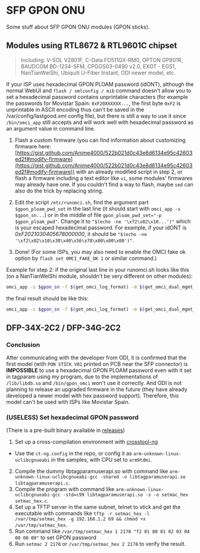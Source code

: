 # SFP GPON ONU
Some stuff about SFP GPON ONU modules (GPON sticks).

## Modules using RTL8672 & RTL9601C chipset

> Including: V-SOL V2801F, C-Data FD511GX-RM0, OPTON GP801R, BAUDCOM BD-1234-SFM, CPGOS03-0490 v2.0, EXOT - EGS1, NanTianWeiShi, Ubiquiti U-Fiber Instant, ODI newer model, etc.

If your ISP uses hexadecimal GPON PLOAM password (idONT), although the normal WebUI and `flash / xmlconfig / mib` command doesn't allow you to set a hexadecimal password contains unprintable characters (for example the passwords for Movistar Spain: `0xF20XXXXXX...`, the first byte `0xF2` is unprintable in ASCII encoding thus can't be saved in the /var/config/lastgood.xml config file), but there is still a way to use it since `/bin/omci_app` still accepts and will work well with hexadecimal password as an argument value in command line.

1. Flash a custom firmware (you can find information about customizing firmware here: [https://gist.github.com/Anime4000/522b021d0c43e8d6134e95c42603ed2f#modify-firmware](https://gist.github.com/Anime4000/522b021d0c43e8d6134e95c42603ed2f#modify-firmware)) with an already modified script in step 2, or flash a firmware including a text editor like `vi`, some modules' firmwares may already have one. If you couldn't find a way to flash, maybe `sed` can also do the trick by replacing string.

2. Edit the script `/etc/runomci.sh`, find the argument part `$gpon_ploam_pwd_set` in the last line (it should start with `omci_app -s $gpon_sn...`) or in the middle of file `gpon_ploam_pwd_set="-p $gpon_ploam_pwd"`. Change it to `"$(echo -ne '\xf2\x02\x10...')"` which is your escaped hexadecimal password. For example, if your idONT is *0xF2021030405678000000*, it should be `"$(echo -ne '\xf2\x02\x10\x30\x40\x56\x78\x00\x00\x00')"`.

3. Done! (For some ISPs, you may also need to enable the OMCI fake ok option by `flash set OMCI_FAKE_OK 1` or similar command.)

Example for step 2: if the original last line in your runomci.sh looks like this (on a NanTianWeiShi module, shouldn't be very different on other modules):
```bash
omci_app -s $gpon_sn -f $(get_omci_log_format) -m $(get_omci_dual_mgmt_mode) -d $(get_omci_dbg_level) -t $(get_omci_dev_type) $gpon_ploam_pwd_set $gpon_loid_set $gpon_loidPwd_set $(get_omci_cus_conf) $(get_omci_iot_vlan_cfg) $(get_omci_veip_slot_id_conf) $(get_omci_voice_vendor) &
```

the final result should be like this:
```bash
omci_app -s $gpon_sn -f $(get_omci_log_format) -m $(get_omci_dual_mgmt_mode) -d $(get_omci_dbg_level) -t $(get_omci_dev_type) -p "$(echo -ne '\xf2\x02\x10\x30\x40\x56\x78\x00\x00\x00')" $gpon_loid_set $gpon_loidPwd_set $(get_omci_cus_conf) $(get_omci_iot_vlan_cfg) $(get_omci_veip_slot_id_conf) $(get_omci_voice_vendor) &
```

## DFP-34X-2C2 / DFP-34G-2C2

### Conclusion

After communicating with the developer from ODI, it is confirmed that the first model (with `PON STICK V01` printed on PCB near the SFP connector) is **IMPOSSIBLE** to use a hexadecimal GPON PLOAM password even with it set in tagparam using my program, due to the implementations of `/lib/libdb.so` and `/bin/gpon_omci` won't use it correctly. And ODI is not planning to release an upgraded firmware in the future (they have already developed a newer model with hex password support). Therefore, this model can't be used with ISPs like Movistar Spain.

### (**USELESS**) Set hexadecimal GPON password
(There is a pre-built binary available in [releases](https://github.com/zry98/SFP-GPON-ONU/releases/latest))

1. Set up a cross-compilation environment with [crosstool-ng](https://crosstool-ng.github.io/docs/)
  - Use the `ct-ng.config` in the repo, or config it as `arm-unknown-linux-uclibcgnueabi` in the samples, with CPU set to `arm9tdmi`.
2. Compile the dummy libtagparamuserapi.so with command like `arm-unknown-linux-uclibcgnueabi-gcc -shared -o libtagparamuserapi.so libtagparamuserapi.c`.
3. Compile the program with command like `arm-unknown-linux-uclibcgnueabi-gcc -std=c99 libtagparamuserapi.so -s -o setmac_hex setmac_hex.c`.
4. Set up a TFTP server in the same subnet, telnet to stick and get the executable with commands like `tftp -r setmac_hex -l /var/tmp/setmac_hex -g 192.168.1.2 69 && chmod +x /var/tmp/setmac_hex`.
5. Run command like `/var/tmp/setmac_hex 1 2178 "f2 01 80 01 02 03 04 00 00 00"` to set GPON password
6. Run `setmac 2 2178` or `/var/tmp/setmac_hex 2 2178` to verify the result.
